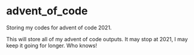 # advent_of_code
Storing my codes for advent of code 2021.

This will store all of my advent of code outputs. It may stop at 2021, I may keep it going for longer. Who knows! 
